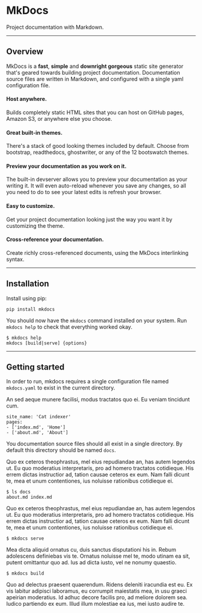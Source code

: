 # MkDocs

Project documentation with Markdown.

---

## Overview

MkDocs is a **fast**, **simple** and **downright gorgeous** static site generator that's geared towards building project documentation.  Documentation source files are written in Markdown, and configured with a single yaml configuration file.

#### Host anywhere.

Builds completely static HTML sites that you can host on GitHub pages, Amazon S3, or anywhere else you choose.

#### Great built-in themes.

There's a stack of good looking themes included by default.  Choose from bootstrap, readthedocs, ghostwriter, or any of the 12 bootswatch themes.

#### Preview your documentation as you work on it.

The built-in devserver allows you to preview your documentation as your writing it.  It will even auto-reload whenever you save any changes, so all you need to do to see your latest edits is refresh your browser.

#### Easy to customize.

Get your project documentation looking just the way you want it by customizing the theme.

#### Cross-reference your documentation.

Create richly cross-referenced documents, using the MkDocs interlinking syntax.

---

## Installation

Install using pip:

    pip install mkdocs

You should now have the `mkdocs` command installed on your system.  Run `mkdocs help` to check that everything worked okay.

    $ mkdocs help
    mkdocs [build|serve] {options}

---

## Getting started

In order to run, mkdocs requires a single configuration file named `mkdocs.yaml` to exist in the current directory.

An sed aeque munere facilisi, modus tractatos quo ei. Eu veniam tincidunt cum.

    site_name: 'Cat indexer'
    pages:
    - ['index.md', 'Home']
    - ['about.md', 'About']

You documentation source files should all exist in a single directory.  By default this directory should be named `docs`.

Quo ex ceteros theophrastus, mel eius repudiandae an, has autem legendos ut. Eu quo moderatius interpretaris, pro ad homero tractatos cotidieque. His errem dictas instructior ad, tation causae ceteros ex eum. Nam falli dicunt te, mea et unum contentiones, ius noluisse rationibus cotidieque ei.

    $ ls docs
    about.md index.md

Quo ex ceteros theophrastus, mel eius repudiandae an, has autem legendos ut. Eu quo moderatius interpretaris, pro ad homero tractatos cotidieque. His errem dictas instructior ad, tation causae ceteros ex eum. Nam falli dicunt te, mea et unum contentiones, ius noluisse rationibus cotidieque ei.

    $ mkdocs serve

Mea dicta aliquid ornatus cu, duis sanctus disputationi his in. Rebum adolescens definiebas vis te. Ornatus noluisse mel te, modo utinam ea sit, putent omittantur quo ad. Ius ad dicta iusto, vel ne nonumy quaestio.

    $ mkdocs build

Quo ad delectus praesent quaerendum. Ridens deleniti iracundia est eu. Ex vis labitur adipisci laboramus, eu corrumpit maiestatis mea, in usu graeci apeirian moderatius. Id adhuc decore facilis pro, ad meliore dolorem sea. Iudico partiendo ex eum. Illud illum molestiae ea ius, mei iusto audire te.

